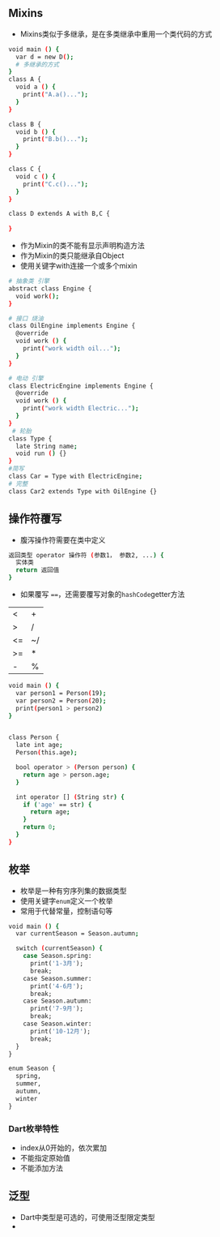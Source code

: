
## Mixins
* Mixins类似于多继承，是在多类继承中重用一个类代码的方式

```bash
void main () {
  var d = new D();
  # 多继承的方式
}
class A {
  void a () {
    print("A.a()...");
  }
}

class B {
  void b () {
    print("B.b()...");
  }
}

class C {
  void c () {
    print("C.c()...");
  }
}

class D extends A with B,C {
  
}
```

* 作为Mixin的类不能有显示声明构造方法
* 作为Mixin的类只能继承自Object
* 使用关键字with连接一个或多个mixin

```bash
# 抽象类 引擎
abstract class Engine {
  void work();
}

# 接口 烧油
class OilEngine implements Engine {
  @override
  void work () {
    print("work width oil...");
  }
}

# 电动 引擎
class ElectricEngine implements Engine {
  @override
  void work () {
    print("work width Electric...");
  }
}
 # 轮胎
class Type {
  late String name;
  void run () {}
}
#简写
class Car = Type with ElectricEngine;
# 完整
class Car2 extends Type with OilEngine {}
```

## 操作符覆写
* 腹泻操作符需要在类中定义

```bash
返回类型 operator 操作符 (参数1， 参数2, ...) {
  实体类
  return 返回值
}
```
* 如果覆写 `==`，还需要覆写对象的`hashCode`getter方法

|    |   |
| -- | --|
| <  | + | I  | []  |
| >  | / | ^  | []= |
| <=  | ~/ | &  | ~ |
| >=  | * | <<  | == |
| -  | % | >>  |  |

```bash
void main () {
  var person1 = Person(19);
  var person2 = Person(20);
  print(person1 > person2)
}


class Person {
  late int age;
  Person(this.age);

  bool operator > (Person person) {
    return age > person.age;
  }

  int operator [] (String str) {
    if ('age' == str) {
      return age;
    }
    return 0;
  }
}
```

## 枚举
* 枚举是一种有穷序列集的数据类型
* 使用关键字`enum`定义一个枚举
* 常用于代替常量，控制语句等

```bash
void main () {
  var currentSeason = Season.autumn;

  switch (currentSeason) {
    case Season.spring:
      print('1-3月');
      break;
    case Season.summer:
      print('4-6月');
      break;
    case Season.autumn:
      print('7-9月');
      break;
    case Season.winter:
      print('10-12月');
      break;
  }
}

enum Season {
  spring,
  summer,
  autumn,
  winter
}
```

### Dart枚举特性
* index从0开始的，依次累加
* 不能指定原始值
* 不能添加方法

## 泛型
* Dart中类型是可选的，可使用泛型限定类型
* 
